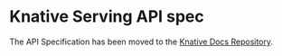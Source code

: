 # Knative Serving API spec

The API Specification has been moved to the [Knative Docs Repository](https://github.com/knative/docs/tree/master/docs/serving/spec).


